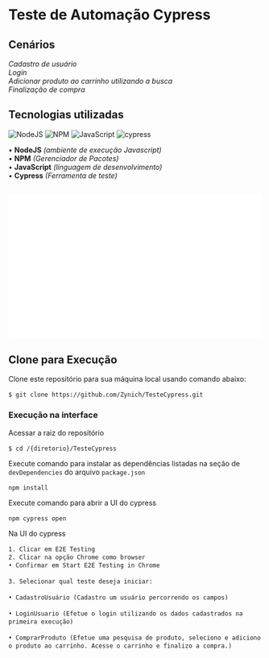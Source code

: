 <div id="top"></div>

# Teste de Automação Cypress

## Cenários

*Cadastro de usuário*<br/>
*Login*<br/>
*Adicionar produto ao carrinho utilizando a busca*<br/>
*Finalização de compra*<br/>

## Tecnologias utilizadas
![NodeJS](https://img.shields.io/badge/node.js-6DA55F?style=for-the-badge&logo=node.js&logoColor=white)
![NPM](https://img.shields.io/badge/NPM-%23000000.svg?style=for-the-badge&logo=npm&logoColor=white)
![JavaScript](https://img.shields.io/badge/javascript-%23323330.svg?style=for-the-badge&logo=javascript&logoColor=%23F7DF1E)
![cypress](https://img.shields.io/badge/-cypress-%23E5E5E5?style=for-the-badge&logo=cypress&logoColor=058a5e)

• **NodeJS** *(ambiente de execução Javascript)*
<br/>
• **NPM** *(Gerenciador de Pacotes)*
<br/>
• **JavaScript** *(linguagem de desenvolvimento)*
<br/>
• **Cypress** *(Ferramenta de teste)*
<br/>

## 
<img  alt="TesteE2E" width="700" src="https://github.com/roodrigoomendes/Teste_QA_fiabilite/blob/master/MagazineLuiza.gif?raw=true">

## Clone para Execução

Clone este repositório para sua máquina local usando comando abaixo:

```
$ git clone https://github.com/Zynich/TesteCypress.git
```

### Execução na interface

Acessar a raiz do repositório
```
$ cd /{diretorio}/TesteCypress
```
Execute comando para instalar as dependências listadas na seção de `devDependencies` do arquivo `package.json`

```
npm install
```

Execute comando para abrir a UI do cypress
```
npm cypress open
```

Na UI do cypress
```
1. Clicar em E2E Testing
2. Clicar na opção Chrome como browser
• Confirmar em Start E2E Testing in Chrome

3. Selecionar qual teste deseja iniciar:

• CadastroUsuário (Cadastro um usuário percorrendo os campos)

• LoginUsuario (Efetue o login utilizando os dados cadastrados na primeira execução)

• ComprarProduto (Efetue uma pesquisa de produto, seleciono e adiciono o produto ao carrinho. Acesse o carrinho e finalizo a compra.)
  
```
